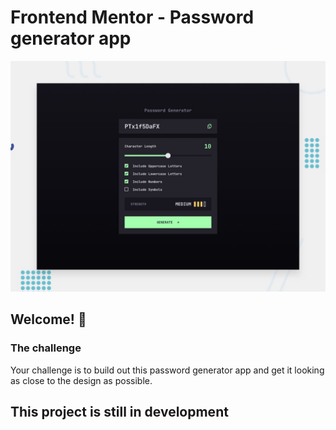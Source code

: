 # Frontend Mentor - Password generator app

![Design preview for the Password generator app coding challenge](./preview.jpg)

## Welcome! 👋

### The challenge

Your challenge is to build out this password generator app and get it looking as close to the design as possible.


## This project is still in development

